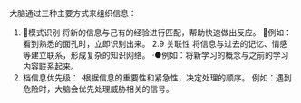 大脑通过三种主要方式来组织信息：
1. 🎯模式识别
将新的信息与己有的经验进行匹配，帮助快速做出反应。
  🌰例如：看到熟悉的面孔时，立即识别出来。
2.9 关联性
将信息与过去的记忆、情感等建立联系，形成复杂的知识网络。
·●例如：将新学习的概念与之前的学习内容联系起来。
2. 档信息优先级：
·根据信息的重要性和紧急性，决定处理的顺序。
例如：遇到危险时，大脑会优先处理威胁相关的信号。
